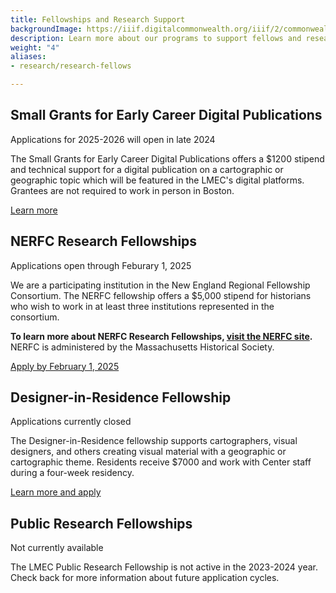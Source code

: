 ```yaml
---
title: Fellowships and Research Support
backgroundImage: https://iiif.digitalcommonwealth.org/iiif/2/commonwealth:3f463366g/1292,3248,8404,3417/1200,/0/default.jpg
description: Learn more about our programs to support fellows and research scholars
weight: "4"
aliases:
- research/research-fellows

---
```



## Small Grants for Early Career Digital Publications

<span class="badge bg-warning font-secondary fw-normal">Applications for 2025-2026 will open in late 2024</span>


The Small Grants for Early Career Digital Publications offers a $1200 stipend and technical support for a digital publication on a cartographic or geographic topic which will be featured in the LMEC's digital platforms. Grantees are not required to work in person in Boston.

<a href="../digital-publication-small-grants" class="btn btn-primary-outline btn-sm"><i class="fas fa-info-circle me-2"></i> Learn more</a>

## NERFC Research Fellowships

<span class="badge bg-success font-secondary fw-normal">Applications open through Feburary 1, 2025</span>

We are a participating institution in the New England Regional Fellowship Consortium. The NERFC fellowship offers a $5,000 stipend for historians who wish to work in at least three institutions represented in the consortium.

**To learn more about NERFC Research Fellowships, [visit the NERFC site](https://www.masshist.org/fellowships/nerfc "NERFC Fellowship Application").** NERFC is administered by the Massachusetts Historical Society.

<a href="https://www.masshist.org/fellowships/nerfc/apply" class="btn btn-primary-outline btn-sm">Apply by February 1, 2025</a>



## Designer-in-Residence Fellowship

<span class="badge bg-danger font-secondary fw-normal">Applications currently closed</span>

The Designer-in-Residence fellowship supports cartographers, visual designers, and others creating visual material with a geographic or cartographic theme. Residents receive $7000 and work with Center staff during a four-week residency.


<a href="../designer-in-residence" class="btn btn-primary-outline btn-sm"><i class="fas fa-info-circle me-2"></i> Learn more and apply</a>


## Public Research Fellowships

<span class="badge bg-danger font-secondary fw-normal">Not currently available</span>

The LMEC Public Research Fellowship is not active in the 2023-2024 year. Check back for more information about future application cycles.

